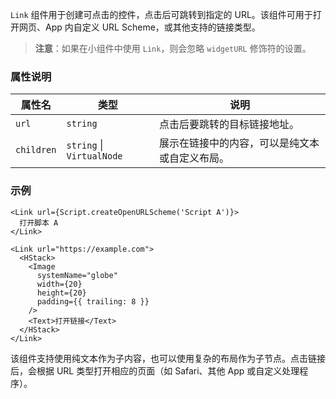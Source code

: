 `Link` 组件用于创建可点击的控件，点击后可跳转到指定的 URL。该组件可用于打开网页、App 内自定义 URL Scheme，或其他支持的链接类型。

> **注意**：如果在小组件中使用 `Link`，则会忽略 `widgetURL` 修饰符的设置。

### 属性说明

| 属性名        | 类型                        | 说明                      |
| ---------- | ------------------------- | ----------------------- |
| `url`      | `string`                  | 点击后要跳转的目标链接地址。          |
| `children` | `string` \| `VirtualNode` | 展示在链接中的内容，可以是纯文本或自定义布局。 |

### 示例

```tsx
<Link url={Script.createOpenURLScheme('Script A')}>
  打开脚本 A
</Link>

<Link url="https://example.com">
  <HStack>
    <Image
      systemName="globe"
      width={20}
      height={20}
      padding={{ trailing: 8 }}
    />
    <Text>打开链接</Text>
  </HStack>
</Link>
```

该组件支持使用纯文本作为子内容，也可以使用复杂的布局作为子节点。点击链接后，会根据 URL 类型打开相应的页面（如 Safari、其他 App 或自定义处理程序）。
